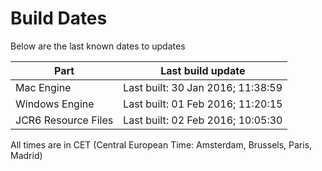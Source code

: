 # Build Dates

Below are the last known dates to updates

Part | Last build update
-----|-----
Mac Engine | Last built: 30 Jan 2016; 11:38:59
Windows Engine | Last built: 01 Feb 2016; 11:20:15
JCR6 Resource Files | Last built: 02 Feb 2016; 10:05:30
All times are in CET (Central European Time: Amsterdam, Brussels, Paris, Madrid)




